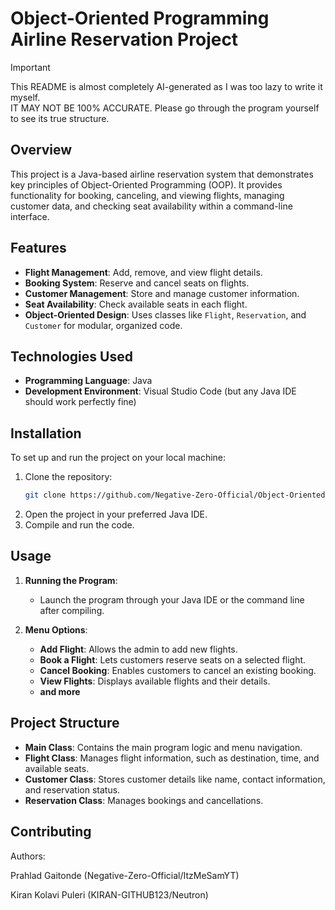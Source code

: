
# Object-Oriented Programming Airline Reservation Project

> [!IMPORTANT]
> This README is almost completely AI-generated as I was too lazy to write it myself.  
> IT MAY NOT BE 100% ACCURATE. Please go through the program yourself to see its true structure.

## Overview

This project is a Java-based airline reservation system that demonstrates key principles of Object-Oriented Programming (OOP). It provides functionality for booking, canceling, and viewing flights, managing customer data, and checking seat availability within a command-line interface.

## Features

- **Flight Management**: Add, remove, and view flight details.
- **Booking System**: Reserve and cancel seats on flights.
- **Customer Management**: Store and manage customer information.
- **Seat Availability**: Check available seats in each flight.
- **Object-Oriented Design**: Uses classes like `Flight`, `Reservation`, and `Customer` for modular, organized code.

## Technologies Used

- **Programming Language**: Java
- **Development Environment**: Visual Studio Code (but any Java IDE should work perfectly fine)

## Installation

To set up and run the project on your local machine:

1. Clone the repository:
   ```bash
   git clone https://github.com/Negative-Zero-Official/Object-Oriented-Programming-Airline-Reservation-Project.git
   ```
2. Open the project in your preferred Java IDE.
3. Compile and run the code.

## Usage

1. **Running the Program**:
   - Launch the program through your Java IDE or the command line after compiling.

2. **Menu Options**:
   - **Add Flight**: Allows the admin to add new flights.
   - **Book a Flight**: Lets customers reserve seats on a selected flight.
   - **Cancel Booking**: Enables customers to cancel an existing booking.
   - **View Flights**: Displays available flights and their details.
   - **and more**

## Project Structure

- **Main Class**: Contains the main program logic and menu navigation.
- **Flight Class**: Manages flight information, such as destination, time, and available seats.
- **Customer Class**: Stores customer details like name, contact information, and reservation status.
- **Reservation Class**: Manages bookings and cancellations.

## Contributing

Authors:

Prahlad Gaitonde (Negative-Zero-Official/ItzMeSamYT)

Kiran Kolavi Puleri (KIRAN-GITHUB123/Neutron)
